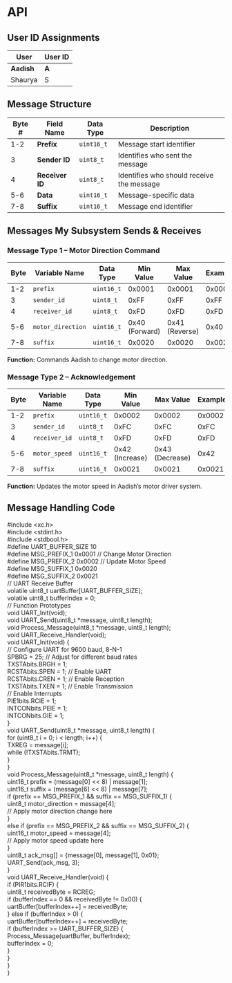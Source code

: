 # **API**

## **User ID Assignments**

| User | User ID |
| ----- | ----- |
| **Aadish** | **A** |
| Shaurya | S |

## **Message Structure**

| Byte \# | Field Name | Data Type | Description |
| ----- | ----- | ----- | ----- |
| 1-2 | **Prefix** | `uint16_t` | Message start identifier |
| 3 | **Sender ID** | `uint8_t` | Identifies who sent the message |
| 4 | **Receiver ID** | `uint8_t` | Identifies who should receive the message |
| 5-6 | **Data** | `uint16_t` | Message-specific data |
| 7-8 | **Suffix** | `uint16_t` | Message end identifier |

## **Messages My Subsystem Sends & Receives**

### **Message Type 1 – Motor Direction Command**

| Byte | Variable Name | Data Type | Min Value | Max Value | Example |
| ----- | ----- | ----- | ----- | ----- | ----- |
| 1-2 | `prefix` | `uint16_t` | 0x0001 | 0x0001 | 0x0001 |
| 3 | `sender_id` | `uint8_t` | 0xFF | 0xFF | 0xFF |
| 4 | `receiver_id` | `uint8_t` | 0xFD | 0xFD | 0xFD |
| 5-6 | `motor_direction` | `uint16_t` | 0x40 (Forward) | 0x41 (Reverse) | 0x40 |
| 7-8 | `suffix` | `uint16_t` | 0x0020 | 0x0020 | 0x0020 |

**Function:** Commands Aadish to change motor direction.

### **Message Type 2 – Acknowledgement**

| Byte | Variable Name | Data Type | Min Value | Max Value | Example |
| ----- | ----- | ----- | ----- | ----- | ----- |
| 1-2 | `prefix` | `uint16_t` | 0x0002 | 0x0002 | 0x0002 |
| 3 | `sender_id` | `uint8_t` | 0xFC | 0xFC | 0xFC |
| 4 | `receiver_id` | `uint8_t` | 0xFD | 0xFD | 0xFD |
| 5-6 | `motor_speed` | `uint16_t` | 0x42 (Increase) | 0x43 (Decrease) | 0x42 |
| 7-8 | `suffix` | `uint16_t` | 0x0021 | 0x0021 | 0x0021 |

**Function:** Updates the motor speed in Aadish’s motor driver system.

## **Message Handling Code**

\#include \<xc.h\>  
\#include \<stdint.h\>  
\#include \<stdbool.h\>  
\#define UART\_BUFFER\_SIZE 10  
\#define MSG\_PREFIX\_1 0x0001  // Change Motor Direction  
\#define MSG\_PREFIX\_2 0x0002  // Update Motor Speed  
\#define MSG\_SUFFIX\_1 0x0020  
\#define MSG\_SUFFIX\_2 0x0021  
// UART Receive Buffer  
volatile uint8\_t uartBuffer\[UART\_BUFFER\_SIZE\];  
volatile uint8\_t bufferIndex \= 0;  
// Function Prototypes  
void UART\_Init(void);  
void UART\_Send(uint8\_t \*message, uint8\_t length);  
void Process\_Message(uint8\_t \*message, uint8\_t length);  
void UART\_Receive\_Handler(void);  
void UART\_Init(void) {  
    // Configure UART for 9600 baud, 8-N-1  
    SPBRG \= 25; // Adjust for different baud rates  
    TXSTAbits.BRGH \= 1;  
    RCSTAbits.SPEN \= 1; // Enable UART  
    RCSTAbits.CREN \= 1; // Enable Reception  
    TXSTAbits.TXEN \= 1; // Enable Transmission  
    // Enable Interrupts  
    PIE1bits.RCIE \= 1;  
    INTCONbits.PEIE \= 1;  
    INTCONbits.GIE \= 1;  
}  
void UART\_Send(uint8\_t \*message, uint8\_t length) {  
    for (uint8\_t i \= 0; i \< length; i++) {  
        TXREG \= message\[i\];  
        while (\!TXSTAbits.TRMT);  
    }  
}  
void Process\_Message(uint8\_t \*message, uint8\_t length) {  
    uint16\_t prefix \= (message\[0\] \<\< 8\) | message\[1\];  
    uint16\_t suffix \= (message\[6\] \<\< 8\) | message\[7\];  
    if (prefix \== MSG\_PREFIX\_1 && suffix \== MSG\_SUFFIX\_1) {  
        uint8\_t motor\_direction \= message\[4\];  
        // Apply motor direction change here  
    }  
    else if (prefix \== MSG\_PREFIX\_2 && suffix \== MSG\_SUFFIX\_2) {  
        uint16\_t motor\_speed \= message\[4\];  
        // Apply motor speed update here  
    }  
    uint8\_t ack\_msg\[\] \= {message\[0\], message\[1\], 0x01};  
    UART\_Send(ack\_msg, 3);  
}  
void UART\_Receive\_Handler(void) {  
    if (PIR1bits.RCIF) {  
        uint8\_t receivedByte \= RCREG;  
        if (bufferIndex \== 0 && receivedByte \!= 0x00) {  
            uartBuffer\[bufferIndex++\] \= receivedByte;  
        } else if (bufferIndex \> 0\) {  
            uartBuffer\[bufferIndex++\] \= receivedByte;  
            if (bufferIndex \>= UART\_BUFFER\_SIZE) {  
                Process\_Message(uartBuffer, bufferIndex);  
                bufferIndex \= 0;  
            }  
        }  
    }  
}  
